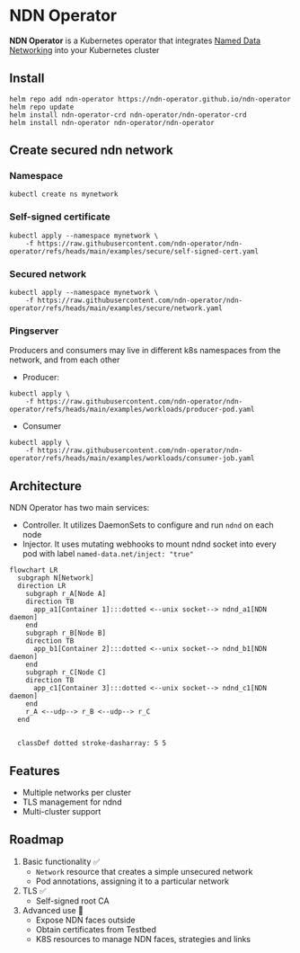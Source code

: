 # NDN Operator

**NDN Operator** is a Kubernetes operator that integrates [Named Data Networking](https://github.com/named-data) into your Kubernetes cluster

## Install
```shell
helm repo add ndn-operator https://ndn-operator.github.io/ndn-operator
helm repo update
helm install ndn-operator-crd ndn-operator/ndn-operator-crd
helm install ndn-operator ndn-operator/ndn-operator
```
## Create secured ndn network

### Namespace
```shell
kubectl create ns mynetwork
```
### Self-signed certificate
```
kubectl apply --namespace mynetwork \
    -f https://raw.githubusercontent.com/ndn-operator/ndn-operator/refs/heads/main/examples/secure/self-signed-cert.yaml
```
### Secured network
```shell
kubectl apply --namespace mynetwork \
    -f https://raw.githubusercontent.com/ndn-operator/ndn-operator/refs/heads/main/examples/secure/network.yaml
```
### Pingserver
Producers and consumers may live in different k8s namespaces from the network, and from each other
* Producer:
```shell
kubectl apply \
    -f https://raw.githubusercontent.com/ndn-operator/ndn-operator/refs/heads/main/examples/workloads/producer-pod.yaml
```
* Consumer
```shell
kubectl apply \
    -f https://raw.githubusercontent.com/ndn-operator/ndn-operator/refs/heads/main/examples/workloads/consumer-job.yaml
```

## Architecture
NDN Operator has two main services:
* Controller. It utilizes DaemonSets to configure and run `ndnd` on each node
* Injector. It uses mutating webhooks to mount ndnd socket into every pod with label `named-data.net/inject: "true"`
```mermaid
flowchart LR
  subgraph N[Network]
  direction LR
    subgraph r_A[Node A]
    direction TB
      app_a1[Container 1]:::dotted <--unix socket--> ndnd_a1[NDN daemon]
    end
    subgraph r_B[Node B]
    direction TB
      app_b1[Container 2]:::dotted <--unix socket--> ndnd_b1[NDN daemon]
    end
    subgraph r_C[Node C]
    direction TB
      app_c1[Container 3]:::dotted <--unix socket--> ndnd_c1[NDN daemon]
    end
    r_A <--udp--> r_B <--udp--> r_C
  end


  classDef dotted stroke-dasharray: 5 5
```

## Features
* Multiple networks per cluster
* TLS management for ndnd
* Multi-cluster support

## Roadmap
1. Basic functionality ✅
    * `Network` resource that creates a simple unsecured network
    * Pod annotations, assigning it to a particular network
1. TLS ✅
    * Self-signed root CA
1. Advanced use 🚧
    * Expose NDN faces outside
    * Obtain certificates from Testbed
    * K8S resources to manage NDN faces, strategies and links
